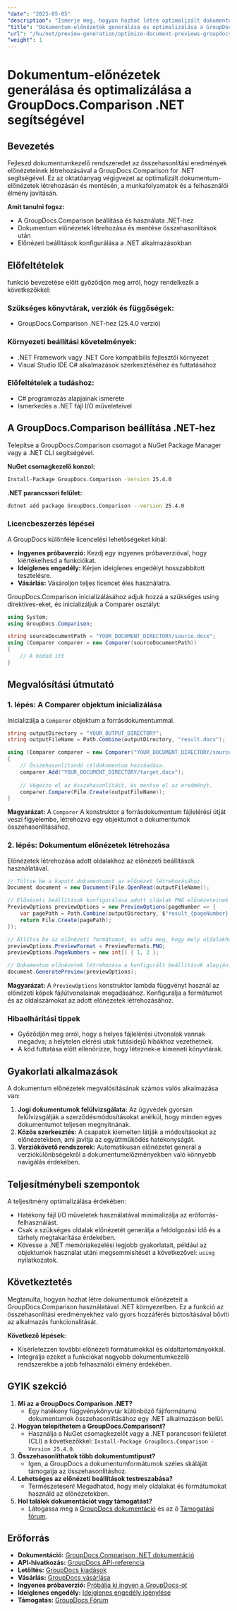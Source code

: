 ```yaml
---
"date": "2025-05-05"
"description": "Ismerje meg, hogyan hozhat létre optimalizált dokumentum-előnézeteket a GroupDocs.Comparison for .NET könyvtár segítségével. Egyszerűsítse a munkafolyamatokat, javítsa a felhasználói élményt, és nyújtson egy pillantással betekintést."
"title": "Dokumentum-előnézetek generálása és optimalizálása a GroupDocs.Comparison .NET API segítségével"
"url": "/hu/net/preview-generation/optimize-document-previews-groupdocs-comparison-dotnet/"
"weight": 1
---
```


# Dokumentum-előnézetek generálása és optimalizálása a GroupDocs.Comparison .NET segítségével

## Bevezetés

Fejleszd dokumentumkezelő rendszeredet az összehasonlítási eredmények előnézeteinek létrehozásával a GroupDocs.Comparison for .NET segítségével. Ez az oktatóanyag végigvezet az optimalizált dokumentum-előnézetek létrehozásán és mentésén, a munkafolyamatok és a felhasználói élmény javításán.

**Amit tanulni fogsz:**
- A GroupDocs.Comparison beállítása és használata .NET-hez
- Dokumentum előnézetek létrehozása és mentése összehasonlítások után
- Előnézeti beállítások konfigurálása a .NET alkalmazásokban

## Előfeltételek

funkció bevezetése előtt győződjön meg arról, hogy rendelkezik a következőkkel:

### Szükséges könyvtárak, verziók és függőségek:
- GroupDocs.Comparison .NET-hez (25.4.0 verzió)

### Környezeti beállítási követelmények:
- .NET Framework vagy .NET Core kompatibilis fejlesztői környezet
- Visual Studio IDE C# alkalmazások szerkesztéséhez és futtatásához

### Előfeltételek a tudáshoz:
- C# programozás alapjainak ismerete
- Ismerkedés a .NET fájl I/O műveleteivel

## A GroupDocs.Comparison beállítása .NET-hez

Telepítse a GroupDocs.Comparison csomagot a NuGet Package Manager vagy a .NET CLI segítségével.

**NuGet csomagkezelő konzol:**

```bash
Install-Package GroupDocs.Comparison -Version 25.4.0
```

**.NET parancssori felület:**

```bash
dotnet add package GroupDocs.Comparison --version 25.4.0
```

### Licencbeszerzés lépései

A GroupDocs különféle licencelési lehetőségeket kínál:
- **Ingyenes próbaverzió:** Kezdj egy ingyenes próbaverzióval, hogy kiértékelhesd a funkciókat.
- **Ideiglenes engedély:** Kérjen ideiglenes engedélyt hosszabbított tesztelésre.
- **Vásárlás:** Vásároljon teljes licencet éles használatra.

GroupDocs.Comparison inicializálásához adjuk hozzá a szükséges using direktives-eket, és inicializáljuk a Comparer osztályt:

```csharp
using System;
using GroupDocs.Comparison;

string sourceDocumentPath = "YOUR_DOCUMENT_DIRECTORY/source.docx";
using (Comparer comparer = new Comparer(sourceDocumentPath))
{
    // A kódod itt
}
```

## Megvalósítási útmutató

### 1. lépés: A Comparer objektum inicializálása

Inicializálja a `Comparer` objektum a forrásdokumentummal.

```csharp
string outputDirectory = "YOUR_OUTPUT_DIRECTORY";
string outputFileName = Path.Combine(outputDirectory, "result.docx");

using (Comparer comparer = new Comparer("YOUR_DOCUMENT_DIRECTORY/source.docx"))
{
    // Összehasonlítandó céldokumentum hozzáadása.
    comparer.Add("YOUR_DOCUMENT_DIRECTORY/target.docx");
    
    // Végezze el az összehasonlítást, és mentse el az eredményt.
    comparer.Compare(File.Create(outputFileName));
}
```

**Magyarázat:**
A `Comparer` A konstruktor a forrásdokumentum fájlelérési útját veszi figyelembe, létrehozva egy objektumot a dokumentumok összehasonlításához.

### 2. lépés: Dokumentum előnézetek létrehozása

Előnézetek létrehozása adott oldalakhoz az előnézeti beállítások használatával.

```csharp
// Töltse be a kapott dokumentumot az előnézet létrehozásához.
Document document = new Document(File.OpenRead(outputFileName));

// Előnézeti beállítások konfigurálása adott oldalak PNG előnézeteinek létrehozásához.
PreviewOptions previewOptions = new PreviewOptions(pageNumber => {
    var pagePath = Path.Combine(outputDirectory, $"result_{pageNumber}.png");
    return File.Create(pagePath);
});

// Állítsa be az előnézeti formátumot, és adja meg, hogy mely oldalakhoz generáljon előnézetet.
previewOptions.PreviewFormat = PreviewFormats.PNG;
previewOptions.PageNumbers = new int[] { 1, 2 };

// Dokumentum előnézetek létrehozása a konfigurált beállítások alapján.
document.GeneratePreview(previewOptions);
```

**Magyarázat:**
A `PreviewOptions` konstruktor lambda függvényt használ az előnézeti képek fájlútvonalainak megadásához. Konfigurálja a formátumot és az oldalszámokat az adott előnézetek létrehozásához.

### Hibaelhárítási tippek
- Győződjön meg arról, hogy a helyes fájlelérési útvonalak vannak megadva; a helytelen elérési utak futásidejű hibákhoz vezethetnek.
- A kód futtatása előtt ellenőrizze, hogy léteznek-e kimeneti könyvtárak.

## Gyakorlati alkalmazások

A dokumentum előnézetek megvalósításának számos valós alkalmazása van:
1. **Jogi dokumentumok felülvizsgálata:** Az ügyvédek gyorsan felülvizsgálják a szerződésmódosításokat anélkül, hogy minden egyes dokumentumot teljesen megnyitnának.
2. **Közös szerkesztés:** A csapatok kiemelten látják a módosításokat az előnézetekben, ami javítja az együttműködés hatékonyságát.
3. **Verziókövető rendszerek:** Automatikusan előnézetet generál a verziókülönbségekről a dokumentumelőzményekben való könnyebb navigálás érdekében.

## Teljesítménybeli szempontok

A teljesítmény optimalizálása érdekében:
- Hatékony fájl I/O műveletek használatával minimalizálja az erőforrás-felhasználást.
- Csak a szükséges oldalak előnézetét generálja a feldolgozási idő és a tárhely megtakarítása érdekében.
- Kövesse a .NET memóriakezelési legjobb gyakorlatait, például az objektumok használat utáni megsemmisítését a következővel: `using` nyilatkozatok.

## Következtetés

Megtanulta, hogyan hozhat létre dokumentumok előnézeteit a GroupDocs.Comparison használatával .NET környezetben. Ez a funkció az összehasonlítási eredményekhez való gyors hozzáférés biztosításával bővíti az alkalmazás funkcionalitását.

**Következő lépések:**
- Kísérletezzen további előnézeti formátumokkal és oldaltartományokkal.
- Integrálja ezeket a funkciókat nagyobb dokumentumkezelő rendszerekbe a jobb felhasználói élmény érdekében.

## GYIK szekció

1. **Mi az a GroupDocs.Comparison .NET?**
   - Egy hatékony függvénykönyvtár különböző fájlformátumú dokumentumok összehasonlításához egy .NET alkalmazáson belül.
2. **Hogyan telepíthetem a GroupDocs.Comparisont?**
   - Használja a NuGet csomagkezelőt vagy a .NET parancssori felületet (CLI) a következőkkel: `Install-Package GroupDocs.Comparison -Version 25.4.0`.
3. **Összehasonlíthatok több dokumentumtípust?**
   - Igen, a GroupDocs a dokumentumformátumok széles skáláját támogatja az összehasonlításhoz.
4. **Lehetséges az előnézeti beállítások testreszabása?**
   - Természetesen! Megadhatod, hogy mely oldalakat és formátumokat használd az előnézetekben.
5. **Hol találok dokumentációt vagy támogatást?**
   - Látogassa meg a [GroupDocs dokumentáció](https://docs.groupdocs.com/comparison/net/) és az ő [Támogatási fórum](https://forum.groupdocs.com/c/comparison/).

## Erőforrás

- **Dokumentáció:** [GroupDocs.Comparison .NET dokumentáció](https://docs.groupdocs.com/comparison/net/)
- **API-hivatkozás:** [GroupDocs API-referencia](https://reference.groupdocs.com/comparison/net/)
- **Letöltés:** [GroupDocs kiadások](https://releases.groupdocs.com/comparison/net/)
- **Vásárlás:** [GroupDocs vásárlása](https://purchase.groupdocs.com/buy)
- **Ingyenes próbaverzió:** [Próbálja ki ingyen a GroupDocs-ot](https://releases.groupdocs.com/comparison/net/)
- **Ideiglenes engedély:** [Ideiglenes engedély igénylése](https://purchase.groupdocs.com/temporary-license/)
- **Támogatás:** [GroupDocs Fórum](https://forum.groupdocs.com/c/comparison/)